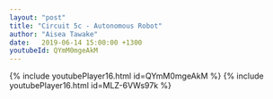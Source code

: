 ```yaml
---
layout: "post"
title: "Circuit 5c - Autonomous Robot"
author: "Aisea Tawake"
date:   2019-06-14 15:00:00 +1300
youtubeId: QYmM0mgeAkM
---
```


{% include youtubePlayer16.html id=QYmM0mgeAkM %}
{% include youtubePlayer16.html id=MLZ-6VWs97k %}